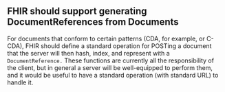 ## FHIR should support generating DocumentReferences from Documents

For documents that conform to certain patterns (CDA, for example, or C-CDA),
FHIR should define a standard operation for POSTing a document that the server
will then hash, index, and represent with a `DocumentReference.` These
functions are currently all the responsibility of the client, but in general a
server will be well-equipped to perform them, and it would be useful to have a
standard operation (with standard URL) to handle it.
